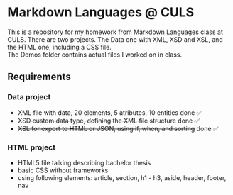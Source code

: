 # Markdown Languages @ CULS

<p> This is a repository for my homework from Markdown Languages class at CULS. There are two projects. The Data one with XML, XSD and XSL, and the HTML one, including a CSS file. <br>
The Demos folder contains actual files I worked on in class.</p>

## Requirements

### Data project

* ~~XML file with data, 20 elements, 5 atributes, 10 entities~~ done ✅
* ~~XSD custom data type, defining the XML file structure~~ done ✅
* ~~XSL for export to HTML or JSON, using if, when, and sorting~~ done ✅

### HTML project

* HTML5 file talking describing bachelor thesis
* basic CSS without frameworks
* using following elements: article, section, h1 - h3, aside, header, footer, nav

